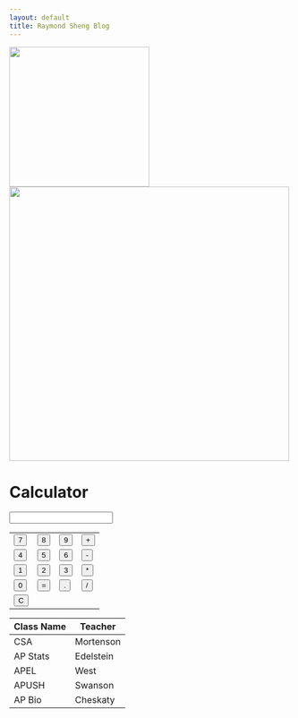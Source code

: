 ```yaml
---
layout: default
title: Raymond Sheng Blog
---
```

<style>
    .image {
    float: left;
    margin-right: 20px;
  }
</style>

<html>
    <img src='https://github.com/raymondYsheng/CSA_Repo/assets/142441804/03fcccb9-e6ca-4f75-b00c-408ac15ce7d6' width="250">
    <img src='https://github.com/raymondYsheng/CSA_Repo/assets/142441804/227c1f2d-c74e-4239-b062-7fd054684ccb' width="500" height="490">

<body>
  <h1>Calculator</h1>
  
  <input type="text" id="display" readonly>
  
  <table>
      <tr>
          <td><button onclick="appendToDisplay('7')">7</button></td>
          <td><button onclick="appendToDisplay('8')">8</button></td>
          <td><button onclick="appendToDisplay('9')">9</button></td>
          <td><button onclick="appendToDisplay('+')">+</button></td>
      </tr>
      <tr>
          <td><button onclick="appendToDisplay('4')">4</button></td>
          <td><button onclick="appendToDisplay('5')">5</button></td>
          <td><button onclick="appendToDisplay('6')">6</button></td>
          <td><button onclick="appendToDisplay('-')">-</button></td>
      </tr>
      <tr>
          <td><button onclick="appendToDisplay('1')">1</button></td>
          <td><button onclick="appendToDisplay('2')">2</button></td>
          <td><button onclick="appendToDisplay('3')">3</button></td>
          <td><button onclick="appendToDisplay('*')">*</button></td>
      </tr>
      <tr>
          <td><button onclick="appendToDisplay('0')">0</button></td>
          <td><button onclick="calculate()">=</button></td>
          <td><button onclick="appendToDisplay('.')">.</button></td>
          <td><button onclick="appendToDisplay('/')">/</button></td>
      </tr>
      <tr>
        <td><button onclick="clearDisplay()">C</button></td>
      </tr>
  </table>
  
  <script>
      function appendToDisplay(value) {
          document.getElementById('display').value += value;
      }

      function clearDisplay() {
          document.getElementById('display').value = '';
      }

      function calculate() {
          try {
              const expression = document.getElementById('display').value;
              const result = eval(expression);
              document.getElementById('display').value = result;
          } catch (error) {
              document.getElementById('display').value = 'Error';
          }
      }
  </script>
</body>
</html>

| Class Name | Teacher    |
|------------|------------|
| CSA        | Mortenson  |
| AP Stats   | Edelstein  |
| APEL       | West       |
| APUSH      | Swanson    |
| AP Bio     | Cheskaty   |

